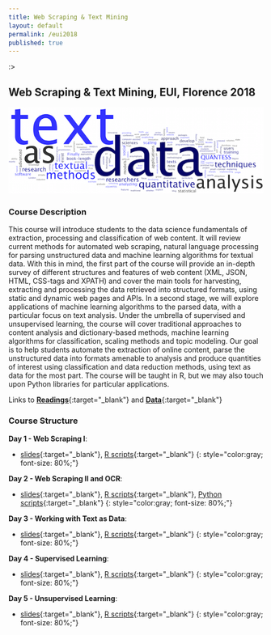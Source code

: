 ```yaml
---
title: Web Scraping & Text Mining
layout: default
permalink: /eui2018
published: true
---
```


:>

## Web Scraping & Text Mining, EUI, Florence 2018

![text](text.png)

### Course Description

This course will introduce students to the data science fundamentals of extraction, processing and classification of web content. It will review current methods for automated web scraping, natural language processing for parsing unstructured data and machine learning algorithms for textual data. With this in mind, the first part of the course will provide an in-depth survey of different structures and features of web content (XML, JSON, HTML, CSS-tags and XPATH) and cover the main tools for harvesting, extracting and processing the data retrieved into structured formats, using static and dynamic web pages and APIs. In a second stage, we will explore applications of machine learning algorithms to the parsed data, with a particular focus on text analysis. Under the umbrella of supervised and unsupervised learning, the course will cover traditional approaches to content analysis and dictionary-based methods, machine learning algorithms for classification, scaling methods and topic modeling. Our goal is to help students automate the extraction of online content, parse the unstructured data into formats amenable to analysis and produce quantities of interest using classification and data reduction methods, using text as data for the most part. The course will be taught in R, but we may also touch upon Python libraries for particular applications.

Links to [**Readings**](pauloserodio.com/readings.zip){:target="_blank"} and [**Data**](pauloserodio.com/readings.zip){:target="_blank"}

### Course Structure


**Day 1 - Web Scraping I**: 

* [slides](pauloserodio.com/readings.zip){:target="_blank"}, [R scripts](pauloserodio.com/readings.zip){:target="_blank"}
{: style="color:gray; font-size: 80%;"}

**Day 2 - Web Scraping II and OCR**: 

* [slides](pauloserodio.com/readings.zip){:target="_blank"}, [R scripts](pauloserodio.com/readings.zip){:target="_blank"}, [Python scripts](){:target="_blank"}
{: style="color:gray; font-size: 80%;"}

**Day 3 - Working with Text as Data**: 

* [slides](pauloserodio.com/readings.zip){:target="_blank"}, [R scripts](pauloserodio.com/readings.zip){:target="_blank"}
{: style="color:gray; font-size: 80%;"}

**Day 4 - Supervised Learning**: 

* [slides](pauloserodio.com/readings.zip){:target="_blank"}, [R scripts](pauloserodio.com/readings.zip){:target="_blank"}
{: style="color:gray; font-size: 80%;"}

**Day 5 - Unsupervised Learning**: 

* [slides](pauloserodio.com/readings.zip){:target="_blank"}, [R scripts](pauloserodio.com/readings.zip){:target="_blank"}
{: style="color:gray; font-size: 80%;"}



